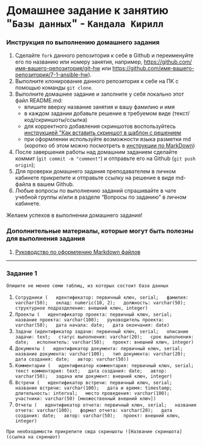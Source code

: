 # Домашнее задание к занятию "`Базы данных`" - `Кандала Кирилл`


### Инструкция по выполнению домашнего задания

   1. Сделайте `fork` данного репозитория к себе в Github и переименуйте его по названию или номеру занятия, например, https://github.com/имя-вашего-репозитория/git-hw или  https://github.com/имя-вашего-репозитория/7-1-ansible-hw).
   2. Выполните клонирование данного репозитория к себе на ПК с помощью команды `git clone`.
   3. Выполните домашнее задание и заполните у себя локально этот файл README.md:
      - впишите вверху название занятия и вашу фамилию и имя
      - в каждом задании добавьте решение в требуемом виде (текст/код/скриншоты/ссылка)
      - для корректного добавления скриншотов воспользуйтесь [инструкцией "Как вставить скриншот в шаблон с решением](https://github.com/netology-code/sys-pattern-homework/blob/main/screen-instruction.md)
      - при оформлении используйте возможности языка разметки md (коротко об этом можно посмотреть в [инструкции  по MarkDown](https://github.com/netology-code/sys-pattern-homework/blob/main/md-instruction.md))
   4. После завершения работы над домашним заданием сделайте коммит (`git commit -m "comment"`) и отправьте его на Github (`git push origin`);
   5. Для проверки домашнего задания преподавателем в личном кабинете прикрепите и отправьте ссылку на решение в виде md-файла в вашем Github.
   6. Любые вопросы по выполнению заданий спрашивайте в чате учебной группы и/или в разделе “Вопросы по заданию” в личном кабинете.
   
Желаем успехов в выполнении домашнего задания!
   
### Дополнительные материалы, которые могут быть полезны для выполнения задания

1. [Руководство по оформлению Markdown файлов](https://gist.github.com/Jekins/2bf2d0638163f1294637#Code)

---

### Задание 1

`Опишите не менее семи таблиц, из которых состоит база данных`

1. `Сотрудники (  
       идентификатор: первичный ключ, serial;  
       фамилия: varchar(50);  
       оклад: numeric(10, 2);  
       должность: varchar(50);  
       структурное подразделение: внешний ключ, integer)`  
2. `Проекты (  
       идентификатор проекта: первичный ключ, serial;  
       название проекта: varchar(100);  
       руководитель проекта: varchar(50);  
       дата начала: date;  
       дата окончания: date)`  
3. `Задачи (идентификатор задачи: первичный ключ, serial;  
       описание задачи: text;  
       статус выполнения: varchar(20);  
       срок выполнения: date;  
       исполнитель: varchar(50);  
       проект: внешний ключ, integer)`  
4. `Документы (  
       идентификатор документа: первичный ключ, serial;  
       название документа: varchar(100);  
       тип документа: varchar(20);  
       дата создания: date;  
       автор: varchar(50))`  
5. `Комментарии (  
       идентификатор комментария: первичный ключ, serial;  
       текст комментария: text;  
       дата создания: date;  
       автор: varchar(50);  
       задача или документ: внешний ключ, integer)`  
6. `Встречи (  
       идентификатор встречи: первичный ключ, serial;  
       название встречи: varchar(100);  
       дата и время: timestamp; длительность: interval;  
       место проведения: varchar(100);  
       участники: varchar(50) [множественный внешний ключ])`  
7. `Отчеты (  
       идентификатор отчета: первичный ключ, serial;  
       название отчета: varchar(100);  
       формат отчета: varchar(20);  
       дата создания: date;  
       автор: varchar(50);  
       проект: внешний ключ, integer)`  


`При необходимости прикрепитe сюда скриншоты
![Название скриншота](ссылка на скриншот)`
